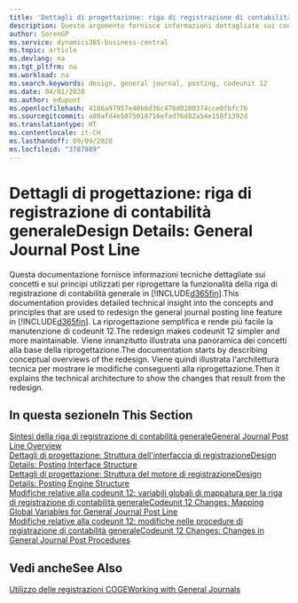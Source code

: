 ```yaml
---
title: 'Dettagli di progettazione: riga di registrazione di contabilità generale | Microsoft Docs'
description: Questo argomento fornisce informazioni dettagliate sui concetti e sui principi utilizzati per riprogettare la funzionalità della riga di registrazione di contabilità generale in Business Central.
author: SorenGP
ms.service: dynamics365-business-central
ms.topic: article
ms.devlang: na
ms.tgt_pltfrm: na
ms.workload: na
ms.search.keywords: design, general journal, posting, codeunit 12
ms.date: 04/01/2020
ms.author: edupont
ms.openlocfilehash: 4186a97957e48b6d36c478d0280374cce0fbfc76
ms.sourcegitcommit: a80afd4e5075018716efad76d82a54e158f1392d
ms.translationtype: HT
ms.contentlocale: it-CH
ms.lasthandoff: 09/09/2020
ms.locfileid: "3787889"
---
```

# <a name="design-details-general-journal-post-line"></a><span data-ttu-id="75fbf-103">Dettagli di progettazione: riga di registrazione di contabilità generale</span><span class="sxs-lookup"><span data-stu-id="75fbf-103">Design Details: General Journal Post Line</span></span>
<span data-ttu-id="75fbf-104">Questa documentazione fornisce informazioni tecniche dettagliate sui concetti e sui principi utilizzati per riprogettare la funzionalità della riga di registrazione di contabilità generale in [!INCLUDE[d365fin](includes/d365fin_md.md)].</span><span class="sxs-lookup"><span data-stu-id="75fbf-104">This documentation provides detailed technical insight into the concepts and principles that are used to redesign the general journal posting line feature in [!INCLUDE[d365fin](includes/d365fin_md.md)].</span></span> <span data-ttu-id="75fbf-105">La riprogettazione semplifica e rende più facile la manutenzione di codeunit 12.</span><span class="sxs-lookup"><span data-stu-id="75fbf-105">The redesign makes codeunit 12 simpler and more maintainable.</span></span> <span data-ttu-id="75fbf-106">Viene innanzitutto illustrata una panoramica dei concetti alla base della riprogettazione.</span><span class="sxs-lookup"><span data-stu-id="75fbf-106">The documentation starts by describing conceptual overviews of the redesign.</span></span> <span data-ttu-id="75fbf-107">Viene quindi illustrata l'architettura tecnica per mostrare le modifiche conseguenti alla riprogettazione.</span><span class="sxs-lookup"><span data-stu-id="75fbf-107">Then it explains the technical architecture to show the changes that result from the redesign.</span></span>  

## <a name="in-this-section"></a><span data-ttu-id="75fbf-108">In questa sezione</span><span class="sxs-lookup"><span data-stu-id="75fbf-108">In This Section</span></span>  
[<span data-ttu-id="75fbf-109">Sintesi della riga di registrazione di contabilità generale</span><span class="sxs-lookup"><span data-stu-id="75fbf-109">General Journal Post Line Overview</span></span>](design-details-general-journal-post-line-overview.md)  
[<span data-ttu-id="75fbf-110">Dettagli di progettazione: Struttura dell'interfaccia di registrazione</span><span class="sxs-lookup"><span data-stu-id="75fbf-110">Design Details: Posting Interface Structure</span></span>](design-details-posting-interface-structure.md)  
[<span data-ttu-id="75fbf-111">Dettagli di progettazione: Struttura del motore di registrazione</span><span class="sxs-lookup"><span data-stu-id="75fbf-111">Design Details: Posting Engine Structure</span></span>](design-details-posting-engine-structure.md)  
[<span data-ttu-id="75fbf-112">Modifiche relative alla codeunit 12: variabili globali di mappatura per la riga di registrazione di contabilità generale</span><span class="sxs-lookup"><span data-stu-id="75fbf-112">Codeunit 12 Changes: Mapping Global Variables for General Journal Post Line</span></span>](design-details-codeunit-12-changes-mapping-global-variables-for-general-journal-post-line.md)  
[<span data-ttu-id="75fbf-113">Modifiche relative alla codeunit 12: modifiche nelle procedure di registrazione di contabilità generale</span><span class="sxs-lookup"><span data-stu-id="75fbf-113">Codeunit 12 Changes: Changes in General Journal Post Procedures</span></span>](design-details-codeunit-12-changes-changes-in-general-journal-post-procedures.md)  

## <a name="see-also"></a><span data-ttu-id="75fbf-114">Vedi anche</span><span class="sxs-lookup"><span data-stu-id="75fbf-114">See Also</span></span>  
[<span data-ttu-id="75fbf-115">Utilizzo delle registrazioni COGE</span><span class="sxs-lookup"><span data-stu-id="75fbf-115">Working with General Journals</span></span>](ui-work-general-journals.md)
